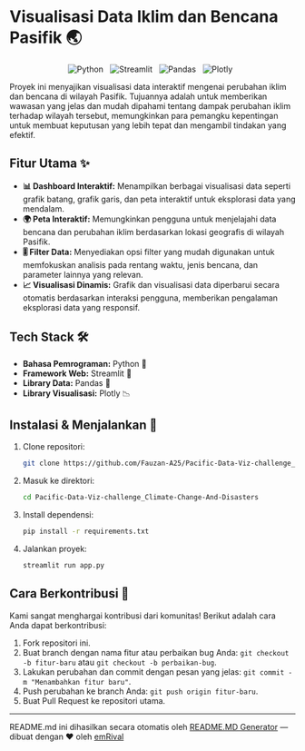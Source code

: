 # Visualisasi Data Iklim dan Bencana Pasifik 🌏

<p align="center">
  <img style="margin-right: 8px;" src="https://img.shields.io/badge/Python-3776AB?style=for-the-badge&logo=python&logoColor=white" alt="Python">
  <img style="margin-right: 8px;" src="https://img.shields.io/badge/Streamlit-FF4B4B?style=for-the-badge&logo=streamlit&logoColor=white" alt="Streamlit">
  <img style="margin-right: 8px;" src="https://img.shields.io/badge/Pandas-150458?style=for-the-badge&logo=pandas&logoColor=white" alt="Pandas">
  <img style="margin-right: 8px;" src="https://img.shields.io/badge/Plotly-239120?style=for-the-badge&logo=plotly&logoColor=white" alt="Plotly">
</p>

Proyek ini menyajikan visualisasi data interaktif mengenai perubahan iklim dan bencana di wilayah Pasifik. Tujuannya adalah untuk memberikan wawasan yang jelas dan mudah dipahami tentang dampak perubahan iklim terhadap wilayah tersebut, memungkinkan para pemangku kepentingan untuk membuat keputusan yang lebih tepat dan mengambil tindakan yang efektif.

## Fitur Utama ✨

*   **📊 Dashboard Interaktif:** Menampilkan berbagai visualisasi data seperti grafik batang, grafik garis, dan peta interaktif untuk eksplorasi data yang mendalam.
*   **🌍 Peta Interaktif:** Memungkinkan pengguna untuk menjelajahi data bencana dan perubahan iklim berdasarkan lokasi geografis di wilayah Pasifik.
*   **🎚️ Filter Data:** Menyediakan opsi filter yang mudah digunakan untuk memfokuskan analisis pada rentang waktu, jenis bencana, dan parameter lainnya yang relevan.
*   **📈 Visualisasi Dinamis:** Grafik dan visualisasi data diperbarui secara otomatis berdasarkan interaksi pengguna, memberikan pengalaman eksplorasi data yang responsif.

## Tech Stack 🛠️

*   **Bahasa Pemrograman:** Python 🐍
*   **Framework Web:** Streamlit 🎈
*   **Library Data:** Pandas 🐼
*   **Library Visualisasi:** Plotly 📉

## Instalasi & Menjalankan 🚀

1.  Clone repositori:

    ```bash
    git clone https://github.com/Fauzan-A25/Pacific-Data-Viz-challenge_Climate-Change-And-Disasters
    ```

2.  Masuk ke direktori:

    ```bash
    cd Pacific-Data-Viz-challenge_Climate-Change-And-Disasters
    ```

3.  Install dependensi:

    ```bash
    pip install -r requirements.txt
    ```

4.  Jalankan proyek:

    ```bash
    streamlit run app.py
    ```

## Cara Berkontribusi 🤝

Kami sangat menghargai kontribusi dari komunitas! Berikut adalah cara Anda dapat berkontribusi:

1.  Fork repositori ini.
2.  Buat branch dengan nama fitur atau perbaikan bug Anda: `git checkout -b fitur-baru` atau `git checkout -b perbaikan-bug`.
3.  Lakukan perubahan dan commit dengan pesan yang jelas: `git commit -m "Menambahkan fitur baru"`.
4.  Push perubahan ke branch Anda: `git push origin fitur-baru`.
5.  Buat Pull Request ke repositori utama.


---
README.md ini dihasilkan secara otomatis oleh [README.MD Generator](https://github.com/emRival) — dibuat dengan ❤️ oleh [emRival](https://github.com/emRival)
